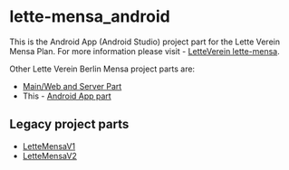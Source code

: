 # lette-mensa_android
This is the Android App (Android Studio) project part for the Lette Verein Mensa Plan.
For more information please visit - [LetteVerein lette-mensa](https://github.com/LetteVerein/lette-mensa).

Other Lette Verein Berlin Mensa project parts are:
- [Main/Web and Server Part](https://github.com/LetteVerein/lette-mensa)
- This - [Android App part](https://github.com/LetteVerein/lette-mensa_android)

## Legacy project parts
- [LetteMensaV1](https://github.com/LetteVerein/MensaAppV1)
- [LetteMensaV2](https://github.com/LetteVerein/MensaAppV2)